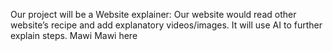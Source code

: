 Our project will be a Website explainer: Our website would read other website’s recipe and add explanatory videos/images. It will use AI to further explain steps.
Mawi Mawi here